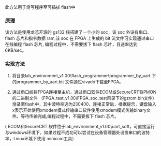 此方法用于烧写程序至可插拔 flash中

### 原理

该方法是使用龙芯开源的 gs132 核搭建了一个小的 soc，该 soc 外设有串口、flash 芯片和指令数据 ram,该 soc 在 FPGA 上生成的 bit 流文件可实现通过串口在线编程 flash 芯片, 编程过程中，不需要拔下 flash 芯片，且速率达到 6KB/sec。

### 实现方法

1. 将目录lab\_environment\_v1.00\flash\_programmer\programmer\_by\_uart 下的programmer\_by\_uart.bit 文件通过vivado下载至FPGA。

2. 通过串口线将FPGA连接至主机，通过串口软件ECOM或SecureCRT将PMON的二进制文件 （FPGA\_test\_v1.00\FPGA\_soc\_test目录下的gzrom.bin文件）烧录至flash中，其中波特率选为230400，连接正常后，根据提示，键盘输入x表示开始使用xmodem模式传输串口软件使用xmodem模式传输binary文件。等待传输完成,编程过程中，不需要拔下 flash 芯片。

\( ECOM和SecureCRT 软件位于lab\_environment\_v1.00\uart\_soft，可直接运行与windows环境下，如果过程不成功可以尝试在设备管理器处设置串口的波特率，Linux环境下使用 minicom工具）


